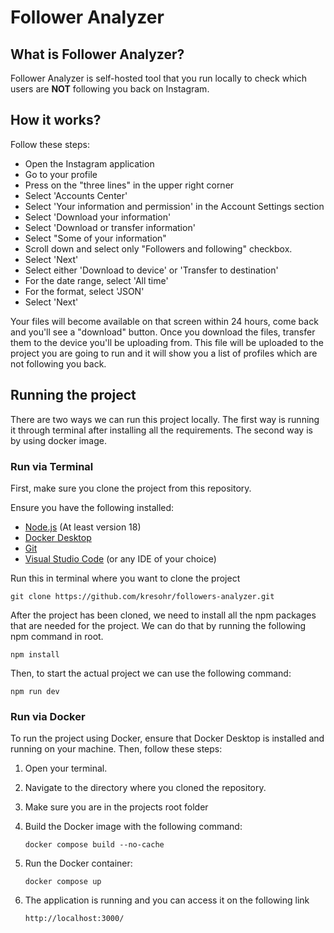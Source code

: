 # Follower Analyzer

## What is Follower Analyzer?

Follower Analyzer is self-hosted tool that you run locally to check which users are **NOT** following you back on Instagram.

## How it works?

Follow these steps:

- Open the Instagram application
- Go to your profile
- Press on the "three lines" in the upper right corner
- Select 'Accounts Center'
- Select 'Your information and permission' in the Account Settings section
- Select 'Download your information'
- Select 'Download or transfer information'
- Select "Some of your information"
- Scroll down and select only "Followers and following" checkbox.
- Select 'Next'
- Select either 'Download to device' or 'Transfer to destination'
- For the date range, select 'All time'
- For the format, select 'JSON'
- Select 'Next'

Your files will become available on that screen within 24 hours, come back and you'll see a "download" button. Once you download the files, transfer them to the device you'll be uploading from. This file will be uploaded to the project you are going to run and it will show you a list of profiles which are not following you back.

## Running the project

There are two ways we can run this project locally. The first way is running it through terminal after installing all the requirements. The second way is by using docker image.

### Run via Terminal

First, make sure you clone the project from this repository.

Ensure you have the following installed:

- [Node.js](https://nodejs.org/en/download) (At least version 18)
- [Docker Desktop](https://www.docker.com/products/docker-desktop)
- [Git](https://git-scm.com/downloads)
- [Visual Studio Code](https://code.visualstudio.com/) (or any IDE of your choice)

Run this in terminal where you want to clone the project

```
git clone https://github.com/kresohr/followers-analyzer.git
```

After the project has been cloned, we need to install all the npm packages that are needed for the project. We can do that by running the following npm command in root.

```
npm install
```

Then, to start the actual project we can use the following command:

```
npm run dev
```

### Run via Docker

To run the project using Docker, ensure that Docker Desktop is installed and running on your machine. Then, follow these steps:

1. Open your terminal.
2. Navigate to the directory where you cloned the repository.
3. Make sure you are in the projects root folder
4. Build the Docker image with the following command:

   ```
   docker compose build --no-cache
   ```

5. Run the Docker container:

   ```
   docker compose up
   ```

6. The application is running and you can access it on the following link

   ```
   http://localhost:3000/
   ```
